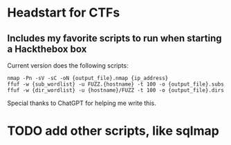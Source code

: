 # Headstart for CTFs

## Includes my favorite scripts to run when starting a Hackthebox box

Current version does the following scripts:

```
nmap -Pn -sV -sC -oN {output_file}.nmap {ip_address}
ffuf -w {sub_wordlist} -u FUZZ.{hostname} -t 100 -o {output_file}.subs
ffuf -w {dir_wordlist} -u {hostname}/FUZZ -t 100 -o {output_file}.dirs
```


Special thanks to ChatGPT for helping me write this. 


# TODO add other scripts, like sqlmap 